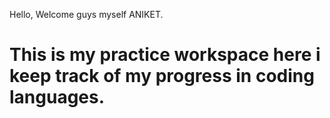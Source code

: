 Hello, Welcome guys myself ANIKET.
# This is my practice workspace here i keep track of my progress in coding languages.
